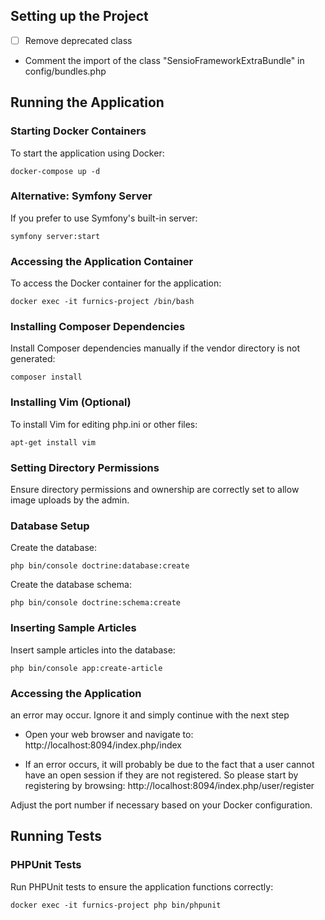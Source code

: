 ## Setting up the Project

- [ ] Remove deprecated class
- Comment the import of the class "SensioFrameworkExtraBundle" in config/bundles.php


## Running the Application

### Starting Docker Containers

To start the application using Docker:
```
docker-compose up -d
```
### Alternative: Symfony Server

If you prefer to use Symfony's built-in server:
```
symfony server:start

````
### Accessing the Application Container

To access the Docker container for the application:
```
docker exec -it furnics-project /bin/bash
```
### Installing Composer Dependencies

Install Composer dependencies manually if the vendor directory is not generated:
```
composer install
```

### Installing Vim (Optional)

To install Vim for editing php.ini or other files:
```
apt-get install vim
```

### Setting Directory Permissions

Ensure directory permissions and ownership are correctly set to allow image uploads by the admin.

### Database Setup

Create the database:
```
php bin/console doctrine:database:create
```

Create the database schema:
```
php bin/console doctrine:schema:create
```

### Inserting Sample Articles

Insert sample articles into the database:
```
php bin/console app:create-article
```
### Accessing the Application

an error may occur. Ignore it and simply continue with the next step

- Open your web browser and navigate to: http://localhost:8094/index.php/index

- If an error occurs, it will probably be due to the fact that a user cannot have an open session if they are not registered.
So please start by registering by browsing: http://localhost:8094/index.php/user/register

Adjust the port number if necessary based on your Docker configuration.


## Running Tests

### PHPUnit Tests

Run PHPUnit tests to ensure the application functions correctly:
```
docker exec -it furnics-project php bin/phpunit
```